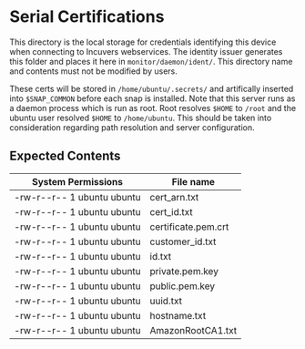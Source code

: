 # Serial Certifications
This directory is the local storage for credentials identifying this device when connecting to Incuvers webservices. The identity issuer generates this folder and places it here in `monitor/daemon/ident/`. This directory name and contents must not be modified by users.

These certs will be stored in `/home/ubuntu/.secrets/` and artifically inserted into `$SNAP_COMMON` before each snap is installed. Note that this server runs as a daemon process which is run as root. Root resolves `$HOME` to `/root` and the ubuntu user resolved `$HOME` to `/home/ubuntu`. This should be taken into consideration regarding path resolution and server configuration. 

## Expected Contents
| System Permissions          | File name           |
|-----------------------------|---------------------|
| -rw-r--r-- 1 ubuntu ubuntu  | cert_arn.txt        |
| -rw-r--r-- 1 ubuntu ubuntu  | cert_id.txt         |
| -rw-r--r-- 1 ubuntu ubuntu  | certificate.pem.crt |
| -rw-r--r-- 1 ubuntu ubuntu  | customer_id.txt     |
| -rw-r--r-- 1 ubuntu ubuntu  | id.txt              |
| -rw-r--r-- 1 ubuntu ubuntu  | private.pem.key     |
| -rw-r--r-- 1 ubuntu ubuntu  | public.pem.key      |
| -rw-r--r-- 1 ubuntu ubuntu  | uuid.txt            |
| -rw-r--r-- 1 ubuntu ubuntu  | hostname.txt        |
| -rw-r--r-- 1 ubuntu ubuntu  | AmazonRootCA1.txt   |